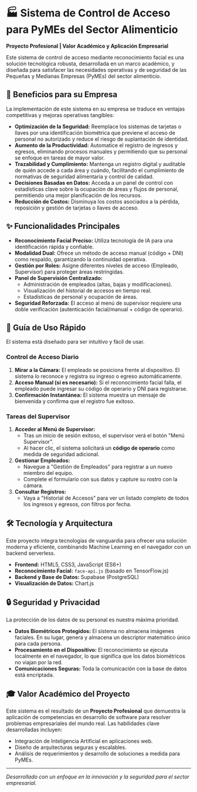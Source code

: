 # 🏭 Sistema de Control de Acceso para PyMEs del Sector Alimenticio

**Proyecto Profesional | Valor Académico y Aplicación Empresarial**

Este sistema de control de acceso mediante reconocimiento facial es una solución tecnológica robusta, desarrollada en un marco académico, y diseñada para satisfacer las necesidades operativas y de seguridad de las Pequeñas y Medianas Empresas (PyMEs) del sector alimenticio.

## 🌟 Beneficios para su Empresa

La implementación de este sistema en su empresa se traduce en ventajas competitivas y mejoras operativas tangibles:

-   **Optimización de la Seguridad:** Reemplace los sistemas de tarjetas o llaves por una identificación biométrica que previene el acceso de personal no autorizado y reduce el riesgo de suplantación de identidad.
-   **Aumento de la Productividad:** Automatice el registro de ingresos y egresos, eliminando procesos manuales y permitiendo que su personal se enfoque en tareas de mayor valor.
-   **Trazabilidad y Cumplimiento:** Mantenga un registro digital y auditable de quién accede a cada área y cuándo, facilitando el cumplimiento de normativas de seguridad alimentaria y control de calidad.
-   **Decisiones Basadas en Datos:** Acceda a un panel de control con estadísticas clave sobre la ocupación de áreas y flujos de personal, permitiendo una mejor planificación de los recursos.
-   **Reducción de Costos:** Disminuya los costos asociados a la pérdida, reposición y gestión de tarjetas o llaves de acceso.

## ✨ Funcionalidades Principales

-   **Reconocimiento Facial Preciso:** Utiliza tecnología de IA para una identificación rápida y confiable.
-   **Modalidad Dual:** Ofrece un método de acceso manual (código + DNI) como respaldo, garantizando la continuidad operativa.
-   **Gestión por Roles:** Asigne diferentes niveles de acceso (Empleado, Supervisor) para proteger áreas restringidas.
-   **Panel de Supervisión Centralizado:**
    -   Administración de empleados (altas, bajas y modificaciones).
    -   Visualización del historial de accesos en tiempo real.
    -   Estadísticas de personal y ocupación de áreas.
-   **Seguridad Reforzada:** El acceso al menú de supervisor requiere una doble verificación (autenticación facial/manual + código de operario).

## 🚀 Guía de Uso Rápido

El sistema está diseñado para ser intuitivo y fácil de usar.

### Control de Acceso Diario

1.  **Mirar a la Cámara:** El empleado se posiciona frente al dispositivo. El sistema lo reconoce y registra su ingreso o egreso automáticamente.
2.  **Acceso Manual (si es necesario):** Si el reconocimiento facial falla, el empleado puede ingresar su código de operario y DNI para registrarse.
3.  **Confirmación Instantánea:** El sistema muestra un mensaje de bienvenida y confirma que el registro fue exitoso.

### Tareas del Supervisor

1.  **Acceder al Menú de Supervisor:**
    -   Tras un inicio de sesión exitoso, el supervisor verá el botón "Menú Supervisor".
    -   Al hacer clic, el sistema solicitará un **código de operario** como medida de seguridad adicional.
2.  **Gestionar Empleados:**
    -   Navegue a "Gestión de Empleados" para registrar a un nuevo miembro del equipo.
    -   Complete el formulario con sus datos y capture su rostro con la cámara.
3.  **Consultar Registros:**
    -   Vaya a "Historial de Accesos" para ver un listado completo de todos los ingresos y egresos, con filtros por fecha.

## 🛠️ Tecnología y Arquitectura

Este proyecto integra tecnologías de vanguardia para ofrecer una solución moderna y eficiente, combinando Machine Learning en el navegador con un backend serverless.

-   **Frontend:** HTML5, CSS3, JavaScript (ES6+)
-   **Reconocimiento Facial:** `face-api.js` (basado en TensorFlow.js)
-   **Backend y Base de Datos:** Supabase (PostgreSQL)
-   **Visualización de Datos:** Chart.js

## 🔒 Seguridad y Privacidad

La protección de los datos de su personal es nuestra máxima prioridad.

-   **Datos Biométricos Protegidos:** El sistema no almacena imágenes faciales. En su lugar, genera y almacena un descriptor matemático único para cada persona.
-   **Procesamiento en el Dispositivo:** El reconocimiento se ejecuta localmente en el navegador, lo que significa que los datos biométricos no viajan por la red.
-   **Comunicaciones Seguras:** Toda la comunicación con la base de datos está encriptada.

## 🎓 Valor Académico del Proyecto

Este sistema es el resultado de un **Proyecto Profesional** que demuestra la aplicación de competencias en desarrollo de software para resolver problemas empresariales del mundo real. Las habilidades clave desarrolladas incluyen:

-   Integración de Inteligencia Artificial en aplicaciones web.
-   Diseño de arquitecturas seguras y escalables.
-   Análisis de requerimientos y desarrollo de soluciones a medida para PyMEs.

---
*Desarrollado con un enfoque en la innovación y la seguridad para el sector empresarial.*